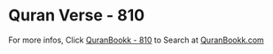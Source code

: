 # Quran Verse - 810 

For more infos, Click [QuranBookk - 810](https://www.quranbookk.com/quran/search?q=810) to Search at [QuranBookk.com](http://quranbookk.com/)